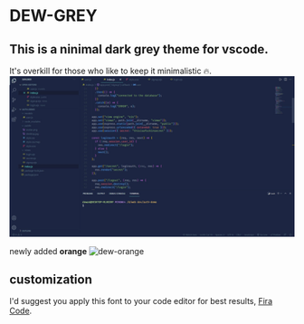 # DEW-GREY
## This is a ninimal dark grey theme for vscode.
It's overkill for those who like to keep it minimalistic 🔥.
![](https://raw.githubusercontent.com/dewanshDT/DEW-GREY/master/dew-grey-screenshot.jpeg)

newly added **orange**
![dew-orange](https://user-images.githubusercontent.com/71703033/221958463-decc7b8d-0fb7-47f0-b5f4-d80dc1bc4952.png)


## customization
I'd suggest you apply this font to your code editor for best results, [Fira Code](https://fonts.google.com/specimen/Fira+Code).
